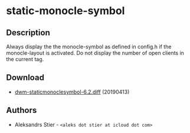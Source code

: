 static-monocle-symbol
=====================

Description
-----------
Always display the the monocle-symbol as defined in config.h if the
monocle-layout is activated. Do not display the number of open clients
in the current tag.

Download
--------
* [dwm-staticmonoclesymbol-6.2.diff](dwm-staticmonoclesymbol-6.2.diff) (20190413)

Authors
-------
* Aleksandrs Stier - `<aleks dot stier at icloud dot com>`
